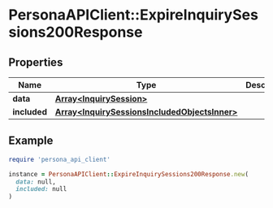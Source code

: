 # PersonaAPIClient::ExpireInquirySessions200Response

## Properties

| Name | Type | Description | Notes |
| ---- | ---- | ----------- | ----- |
| **data** | [**Array&lt;InquirySession&gt;**](InquirySession.md) |  | [optional] |
| **included** | [**Array&lt;InquirySessionsIncludedObjectsInner&gt;**](InquirySessionsIncludedObjectsInner.md) |  | [optional] |

## Example

```ruby
require 'persona_api_client'

instance = PersonaAPIClient::ExpireInquirySessions200Response.new(
  data: null,
  included: null
)
```

